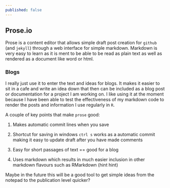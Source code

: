 ```yaml
---
published: false
---
```

## Prose.io

Prose is a content editor that allows simple draft post creation for `github` (and `jekyll`) through a web interface for simple markdown. Markdown is very easy to learn as it is ment to be able to be read as plain text as well as rendered as a document like word or html.

### Blogs

I really just use it to enter the text and ideas for blogs. It makes it easier to sit in a cafe and write an idea down that then can be included as a blog post or documentation for a project I am working on. I like using it at the moment because I have been able to test the effectiveness of my markdown code to render the posts and information I use regularly in `R`. 

A couple of key points that make `prose` good:

1. Makes automatic commit lines when you save

2. Shortcut for saving in windows `ctrl s` works as a automatic commit making it easy to update draft after you have made comments

3. Easy for short passages of text == good for a blog

4. Uses markdown which results in much easier inclusion in other markdown flavours such as RMarkdown (hint hint)

Maybe in the future this will be a good tool to get simple ideas from the notepad to the publication level quicker?
